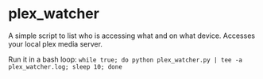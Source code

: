 # plex_watcher

A simple script to list who is accessing what and on what device.  Accesses your local plex media server.

Run it in a bash loop: ```while true; do python plex_watcher.py | tee -a plex_watcher.log; sleep 10; done```
